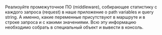 Реализуйте промежуточное ПО (middleware), собирающее статистику с каждого запроса (request) в наше приложение о path variables и query string. А именно, какие переменные присутствуют в маршруте и в строке запроса и с какими значениями. Всю эту информацию необходимо собрать в специальный объект и вывести в консоль.

